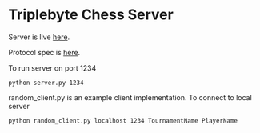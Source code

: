 # Triplebyte Chess Server

Server is live [here](http://chess.triplebyte.com/).

Protocol spec is [here](https://github.com/ammonb/chess-contest-server/blob/master/protocol.md).

To run server on port 1234

`python server.py 1234`

random_client.py is an example client implementation. To connect to local server

`python random_client.py localhost 1234 TournamentName PlayerName`
